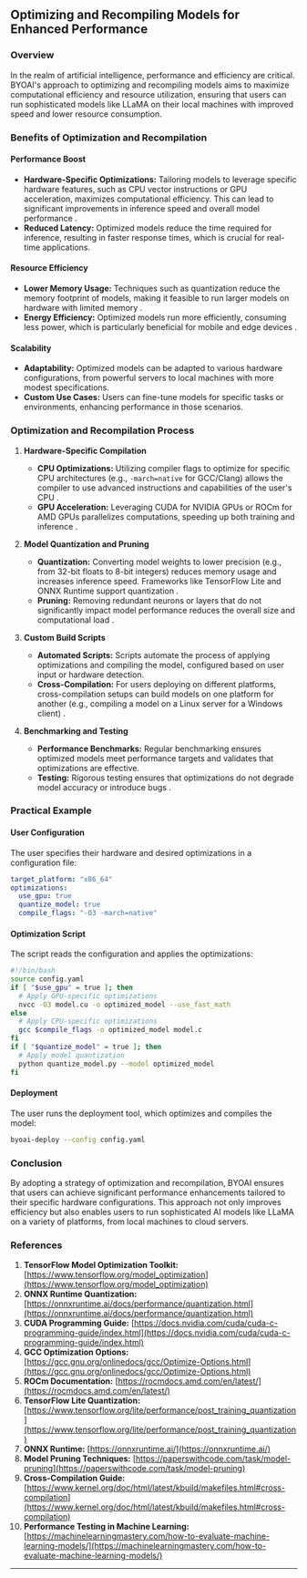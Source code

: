 ## Optimizing and Recompiling Models for Enhanced Performance

### Overview

In the realm of artificial intelligence, performance and efficiency are critical. BYOAI's approach to optimizing and recompiling models aims to maximize computational efficiency and resource utilization, ensuring that users can run sophisticated models like LLaMA on their local machines with improved speed and lower resource consumption.

### Benefits of Optimization and Recompilation

#### Performance Boost

- **Hardware-Specific Optimizations:** Tailoring models to leverage specific hardware features, such as CPU vector instructions or GPU acceleration, maximizes computational efficiency. This can lead to significant improvements in inference speed and overall model performance .
- **Reduced Latency:** Optimized models reduce the time required for inference, resulting in faster response times, which is crucial for real-time applications.

#### Resource Efficiency

- **Lower Memory Usage:** Techniques such as quantization reduce the memory footprint of models, making it feasible to run larger models on hardware with limited memory .
- **Energy Efficiency:** Optimized models run more efficiently, consuming less power, which is particularly beneficial for mobile and edge devices .

#### Scalability

- **Adaptability:** Optimized models can be adapted to various hardware configurations, from powerful servers to local machines with more modest specifications.
- **Custom Use Cases:** Users can fine-tune models for specific tasks or environments, enhancing performance in those scenarios.

### Optimization and Recompilation Process

1. **Hardware-Specific Compilation**

   - **CPU Optimizations:** Utilizing compiler flags to optimize for specific CPU architectures (e.g., `-march=native` for GCC/Clang) allows the compiler to use advanced instructions and capabilities of the user's CPU .
   - **GPU Acceleration:** Leveraging CUDA for NVIDIA GPUs or ROCm for AMD GPUs parallelizes computations, speeding up both training and inference .

2. **Model Quantization and Pruning**

   - **Quantization:** Converting model weights to lower precision (e.g., from 32-bit floats to 8-bit integers) reduces memory usage and increases inference speed. Frameworks like TensorFlow Lite and ONNX Runtime support quantization  .
   - **Pruning:** Removing redundant neurons or layers that do not significantly impact model performance reduces the overall size and computational load .

3. **Custom Build Scripts**

   - **Automated Scripts:** Scripts automate the process of applying optimizations and compiling the model, configured based on user input or hardware detection.
   - **Cross-Compilation:** For users deploying on different platforms, cross-compilation setups can build models on one platform for another (e.g., compiling a model on a Linux server for a Windows client) .

4. **Benchmarking and Testing**

   - **Performance Benchmarks:** Regular benchmarking ensures optimized models meet performance targets and validates that optimizations are effective.
   - **Testing:** Rigorous testing ensures that optimizations do not degrade model accuracy or introduce bugs .

### Practical Example

#### User Configuration

The user specifies their hardware and desired optimizations in a configuration file:
```yaml
target_platform: "x86_64"
optimizations:
  use_gpu: true
  quantize_model: true
  compile_flags: "-O3 -march=native"
```

#### Optimization Script

The script reads the configuration and applies the optimizations:
```bash
#!/bin/bash
source config.yaml
if [ "$use_gpu" = true ]; then
  # Apply GPU-specific optimizations
  nvcc -O3 model.cu -o optimized_model --use_fast_math
else
  # Apply CPU-specific optimizations
  gcc $compile_flags -o optimized_model model.c
fi
if [ "$quantize_model" = true ]; then
  # Apply model quantization
  python quantize_model.py --model optimized_model
fi
```

#### Deployment

The user runs the deployment tool, which optimizes and compiles the model:
```bash
byoai-deploy --config config.yaml
```

### Conclusion

By adopting a strategy of optimization and recompilation, BYOAI ensures that users can achieve significant performance enhancements tailored to their specific hardware configurations. This approach not only improves efficiency but also enables users to run sophisticated AI models like LLaMA on a variety of platforms, from local machines to cloud servers.

### References

1. **TensorFlow Model Optimization Toolkit:** [https://www.tensorflow.org/model_optimization](https://www.tensorflow.org/model_optimization)
2. **ONNX Runtime Quantization:** [https://onnxruntime.ai/docs/performance/quantization.html](https://onnxruntime.ai/docs/performance/quantization.html)
3. **CUDA Programming Guide:** [https://docs.nvidia.com/cuda/cuda-c-programming-guide/index.html](https://docs.nvidia.com/cuda/cuda-c-programming-guide/index.html)
4. **GCC Optimization Options:** [https://gcc.gnu.org/onlinedocs/gcc/Optimize-Options.html](https://gcc.gnu.org/onlinedocs/gcc/Optimize-Options.html)
5. **ROCm Documentation:** [https://rocmdocs.amd.com/en/latest/](https://rocmdocs.amd.com/en/latest/)
6. **TensorFlow Lite Quantization:** [https://www.tensorflow.org/lite/performance/post_training_quantization](https://www.tensorflow.org/lite/performance/post_training_quantization)
7. **ONNX Runtime:** [https://onnxruntime.ai/](https://onnxruntime.ai/)
8. **Model Pruning Techniques:** [https://paperswithcode.com/task/model-pruning](https://paperswithcode.com/task/model-pruning)
9. **Cross-Compilation Guide:** [https://www.kernel.org/doc/html/latest/kbuild/makefiles.html#cross-compilation](https://www.kernel.org/doc/html/latest/kbuild/makefiles.html#cross-compilation)
10. **Performance Testing in Machine Learning:** [https://machinelearningmastery.com/how-to-evaluate-machine-learning-models/](https://machinelearningmastery.com/how-to-evaluate-machine-learning-models/)

---
